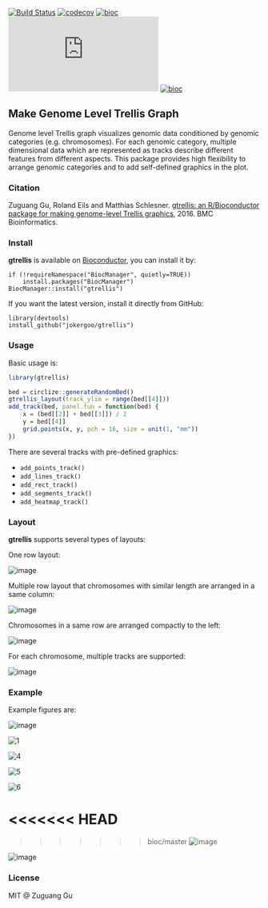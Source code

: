 [![Build Status](https://travis-ci.org/jokergoo/gtrellis.svg)](https://travis-ci.org/jokergoo/gtrellis)
[![codecov](https://img.shields.io/codecov/c/github/jokergoo/gtrellis.svg)](https://codecov.io/github/jokergoo/gtrellis)
[![bioc](http://www.bioconductor.org/shields/downloads/gtrellis.svg)](https://bioconductor.org/packages/stats/bioc/gtrellis/) 
[![bioc](http://mcube.nju.edu.cn/cgi-bin/zuguanggu/bioc_download.pl?package=gtrellis)](https://bioconductor.org/packages/stats/bioc/gtrellis/) 
[![bioc](http://www.bioconductor.org/shields/years-in-bioc/gtrellis.svg)](http://bioconductor.org/packages/devel/bioc/html/gtrellis.html)

## Make Genome Level Trellis Graph

Genome level Trellis graph visualizes genomic data conditioned by genomic categories (e.g. chromosomes). For each genomic category, multiple dimensional data which are represented as tracks describe different features from different aspects. This package provides high flexibility to arrange genomic categories and to add self-defined graphics in the plot.

### Citation

Zuguang Gu, Roland Eils and Matthias Schlesner. [gtrellis: an R/Bioconductor package for making genome-level Trellis graphics](http://bmcbioinformatics.biomedcentral.com/articles/10.1186/s12859-016-1051-4), 2016. BMC Bioinformatics.

### Install

**gtrellis** is available on [Bioconductor](http://bioconductor.org/packages/release/bioc/html/gtrellis.html), you can install it by:

```{r}
if (!requireNamespace("BiocManager", quietly=TRUE))
    install.packages("BiocManager")
BiocManager::install("gtrellis") 
```

If you want the latest version, install it directly from GitHub:

```{r}
library(devtools)
install_github("jokergoo/gtrellis")
```

### Usage

Basic usage is:

```r
library(gtrellis)

bed = circlize::generateRandomBed()
gtrellis_layout(track_ylim = range(bed[[4]]))
add_track(bed, panel.fun = function(bed) {
    x = (bed[[2]] + bed[[3]]) / 2
    y = bed[[4]]
    grid.points(x, y, pch = 16, size = unit(1, "mm"))
})
```

There are several tracks with pre-defined graphics:

- `add_points_track()`
- `add_lines_track()`
- `add_rect_track()`
- `add_segments_track()`
- `add_heatmap_track()`

### Layout

**gtrellis** supports several types of layouts:

One row layout:

![image](https://cloud.githubusercontent.com/assets/449218/13721936/9a511d74-e835-11e5-83f3-20952687ec7f.png)

Multiple row layout that chromosomes with similar length are arranged in a same column:

![image](https://cloud.githubusercontent.com/assets/449218/13721942/b7ac4e0c-e835-11e5-8937-6c2d87868f65.png)

Chromosomes in a same row are arranged compactly to the left:

![image](https://cloud.githubusercontent.com/assets/449218/13721947/c6a2d55c-e835-11e5-80df-645fae07ff2d.png)

For each chromosome, multiple tracks are supported:

![image](https://cloud.githubusercontent.com/assets/449218/13721950/d6e5eff8-e835-11e5-9932-e868f084a717.png)

### Example

Example figures are:

![image](https://cloud.githubusercontent.com/assets/449218/13721966/44ddc940-e836-11e5-8ac0-55e4751a606a.png)

![1](https://cloud.githubusercontent.com/assets/449218/6318160/c061efc6-ba81-11e4-9b80-ab6ddb7377dc.png)

![4](https://cloud.githubusercontent.com/assets/449218/5553818/89527e8a-8c30-11e4-84fe-2d8b72ddcc2e.png)

![5](https://cloud.githubusercontent.com/assets/449218/5553819/911f938c-8c30-11e4-8b49-d2b32291aef5.png)

![6](https://cloud.githubusercontent.com/assets/449218/5553820/978ab882-8c30-11e4-8259-2b8c91e780ce.png)

<<<<<<< HEAD
=======

>>>>>>> bioc/master
![image](https://cloud.githubusercontent.com/assets/449218/21886589/c6852188-d8bc-11e6-9d1d-8ef16eb30b0e.png)

![image](https://cloud.githubusercontent.com/assets/449218/21886590/cd5f0758-d8bc-11e6-8701-0b357c8bc8fa.png)

### License

MIT @ Zuguang Gu
